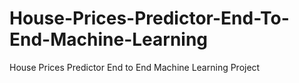 # House-Prices-Predictor-End-To-End-Machine-Learning
House Prices Predictor End to End Machine Learning Project
